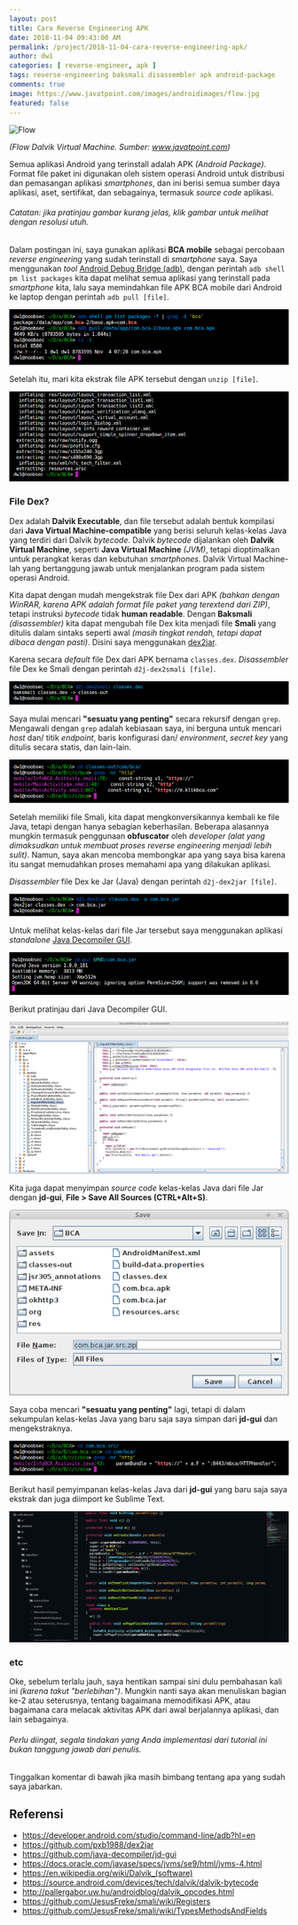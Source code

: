 ```yaml
---
layout: post
title: Cara Reverse Engineering APK
date: 2018-11-04 09:43:00 AM
permalink: /project/2018-11-04-cara-reverse-engineering-apk/
author: dw1
categories: [ reverse-engineer, apk ]
tags: reverse-engineering baksmali disassembler apk android-package
comments: true
image: https://www.javatpoint.com/images/androidimages/flow.jpg
featured: false
---
```


![Flow](https://www.javatpoint.com/images/androidimages/flow.jpg)

*(Flow Dalvik Virtual Machine. Sumber: www.javatpoint.com)*

Semua aplikasi Android yang terinstall adalah APK _(Android Package)_. Format file paket ini digunakan oleh sistem operasi Android untuk distribusi dan pemasangan aplikasi _smartphones_, dan ini berisi semua sumber daya aplikasi, aset, sertifikat, dan sebagainya, termasuk _source code_ aplikasi.

###### Catatan: jika pratinjau gambar kurang jelas, klik gambar untuk melihat dengan resolusi utuh.

Dalam postingan ini, saya gunakan aplikasi __BCA mobile__ sebagai percobaan _reverse engineering_ yang sudah terinstall di _smartphone_ saya.
Saya menggunakan _tool_ [Android Debug Bridge (adb)](https://developer.android.com/studio/command-line/adb?hl=en), dengan perintah `adb shell pm list packages` kita dapat melihat semua aplikasi yang terinstall pada _smartphone_ kita, lalu saya memindahkan file APK BCA mobile dari Android ke laptop dengan perintah `adb pull [file]`.

[![ADB Pull](/images/cara-reverse-engineering-apk_1.png)](/images/cara-reverse-engineering-apk_1.png)

Setelah itu, mari kita ekstrak file APK tersebut dengan `unzip [file]`.

[![unzip](/images/cara-reverse-engineering-apk_2.png)](/images/cara-reverse-engineering-apk_2.png)

### File Dex?

Dex adalah __Dalvik Executable__, dan file tersebut adalah bentuk kompilasi dari __Java Virtual Machine-compatible__ yang berisi seluruh kelas-kelas Java yang terdiri dari Dalvik _bytecode_. Dalvik _bytecode_ dijalankan oleh __Dalvik Virtual Machine__, seperti __Java Virtual Machine__ _(JVM)_, tetapi dioptimalkan untuk perangkat keras dan kebutuhan _smartphones_. Dalvik Virtual Machine-lah yang bertanggung jawab untuk menjalankan program pada sistem operasi Android.

Kita dapat dengan mudah mengekstrak file Dex dari APK _(bahkan dengan WinRAR, karena APK adalah format file paket yang terextend dari ZIP)_, tetapi instruksi _bytecode_ tidak __human readable__. Dengan __Baksmali__ _(disassembler)_ kita dapat mengubah file Dex kita menjadi file __Smali__ yang ditulis dalam sintaks seperti awal _(masih tingkat rendah, tetapi dapat dibaca dengan pasti)_. Disini saya menggunakan [dex2jar](https://github.com/pxb1988/dex2jar).

Karena secara _default_ file Dex dari APK bernama `classes.dex`. _Disassembler_ file Dex ke Smali dengan perintah `d2j-dex2smali [file]`.

[![baksmali](/images/cara-reverse-engineering-apk_3.png)](/images/cara-reverse-engineering-apk_3.png)

Saya mulai mencari __"sesuatu yang penting"__ secara rekursif dengan `grep`. Mengawali dengan `grep` adalah kebiasaan saya, ini berguna untuk mencari _host_ dan/ titik _endpoint_, baris konfigurasi dan/ _environment_, _secret key_ yang ditulis secara statis, dan lain-lain.

[![grep](/images/cara-reverse-engineering-apk_4.png?_)](/images/cara-reverse-engineering-apk_4.png)

Setelah memiliki file Smali, kita dapat mengkonversikannya kembali ke file Java, tetapi dengan hanya sebagian keberhasilan. Beberapa alasannya mungkin termasuk penggunaan __obfuscator__ oleh _developer_ _(alat yang dimaksudkan untuk membuat proses reverse engineering menjadi lebih sulit)_. Namun, saya akan mencoba membongkar apa yang saya bisa karena itu sangat memudahkan proses memahami apa yang dilakukan aplikasi.

_Disassembler_ file Dex ke Jar (Java) dengan perintah `d2j-dex2jar [file]`.

[![dex2jar](/images/cara-reverse-engineering-apk_5.png)](/images/cara-reverse-engineering-apk_5.png)

Untuk melihat kelas-kelas dari file Jar tersebut saya menggunakan aplikasi _standalone_ [Java Decompiler GUI](https://github.com/java-decompiler/jd-gui).

[![jd-gui](/images/cara-reverse-engineering-apk_6.png)](/images/cara-reverse-engineering-apk_6.png)

Berikut pratinjau dari Java Decompiler GUI.

[![jd-gui Preview](/images/cara-reverse-engineering-apk_7.png)](/images/cara-reverse-engineering-apk_7.png)

Kita juga dapat menyimpan _source code_ kelas-kelas Java dari file Jar dengan __jd-gui__, __File > Save All Sources (CTRL+Alt+S)__.

[![jd-gui save all sources](/images/cara-reverse-engineering-apk_8.png?_)](/images/cara-reverse-engineering-apk_8.png)

Saya coba mencari __"sesuatu yang penting"__ lagi, tetapi di dalam sekumpulan kelas-kelas Java yang baru saja saya simpan dari __jd-gui__ dan mengekstraknya.

[![grep java](/images/cara-reverse-engineering-apk_9.png)](/images/cara-reverse-engineering-apk_9.png)

Berikut hasil pemyimpanan kelas-kelas Java dari __jd-gui__ yang baru saja saya ekstrak dan juga diimport ke Sublime Text.

[![jd-gui preview java classes](/images/cara-reverse-engineering-apk_10.png)](/images/cara-reverse-engineering-apk_10.png)

### etc

Oke, sebelum terlalu jauh, saya hentikan sampai sini dulu pembahasan kali ini _(karena takut "berlebihan")_. Mungkin nanti saya akan menuliskan bagian ke-2 atau seterusnya, tentang bagaimana memodifikasi APK, atau bagaimana cara melacak aktivitas APK dari awal berjalannya aplikasi, dan lain sebagainya.

###### Perlu diingat, segala tindakan yang Anda implementasi dari tutorial ini bukan tanggung jawab dari penulis.

Tinggalkan komentar di bawah jika masih bimbang tentang apa yang sudah saya jabarkan.

## Referensi

- https://developer.android.com/studio/command-line/adb?hl=en
- https://github.com/pxb1988/dex2jar
- https://github.com/java-decompiler/jd-gui
- https://docs.oracle.com/javase/specs/jvms/se9/html/jvms-4.html
- https://en.wikipedia.org/wiki/Dalvik_(software)
- https://source.android.com/devices/tech/dalvik/dalvik-bytecode
- http://pallergabor.uw.hu/androidblog/dalvik_opcodes.html
- https://github.com/JesusFreke/smali/wiki/Registers
- https://github.com/JesusFreke/smali/wiki/TypesMethodsAndFields